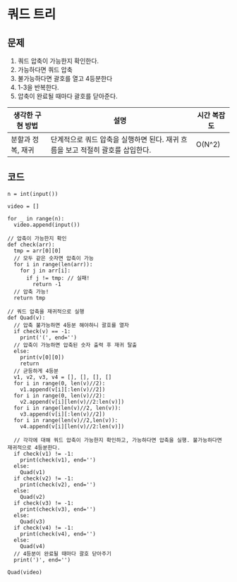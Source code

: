 # 쿼드 트리

## 문제
1. 쿼드 압축이 가능한지 확인한다.
2. 가능하다면 쿼드 압축
3. 불가능하다면 괄호를 열고 4등분한다
4. 1-3을 반복한다.
5. 압축이 완료될 때마다 괄호를 닫아준다.

|생각한 구현 방법|설명|시간 복잡도|
|-|-|-|
|분할과 정복, 재귀|단계적으로 쿼드 압축을 실행하면 된다. 재귀 흐름을 보고 적절히 괄호를 삽입한다.|O(N^2)|


## 코드
```
n = int(input())

video = []

for _ in range(n):
  video.append(input())

// 압축이 가능한지 확인
def check(arr):
  tmp = arr[0][0]
  // 모두 같은 숫자면 압축이 가능
  for i in range(len(arr)):
    for j in arr[i]:
      if j != tmp: // 실패!
        return -1
  // 압축 가능!
  return tmp

// 쿼드 압축을 재귀적으로 실행
def Quad(v):
  // 압축 불가능하면 4등분 해야하니 괄호를 열자
  if check(v) == -1:
    print('(', end='')
  // 압축이 가능하면 압축된 숫자 출력 후 재귀 탈출
  else:
    print(v[0][0])
    return
  // 균등하게 4등분
  v1, v2, v3, v4 = [], [], [], []
  for i in range(0, len(v)//2):
    v1.append(v[i][:len(v)//2])
  for i in range(0, len(v)//2):
    v2.append(v[i][len(v)//2:len(v)])
  for i in range(len(v)//2, len(v)):
    v3.append(v[i][:len(v)//2])
  for i in range(len(v)//2,len(v)):
    v4.append(v[i][len(v)//2:len(v)])
  
  // 각각에 대해 쿼드 압축이 가능한지 확인하고, 가능하다면 압축을 실행. 불가능하다면 재귀적으로 4등분한다.
  if check(v1) != -1:
    print(check(v1), end='')
  else:
    Quad(v1)
  if check(v2) != -1:
    print(check(v2), end='')
  else:
    Quad(v2)
  if check(v3) != -1:
    print(check(v3), end='')
  else:
    Quad(v3)
  if check(v4) != -1:
    print(check(v4), end='')
  else:
    Quad(v4)
  // 4등분이 완료될 때마다 괄호 닫아주기
  print(')', end='')

Quad(video)
```

